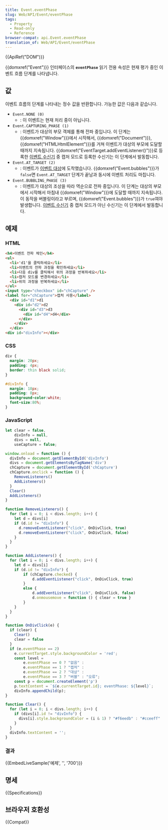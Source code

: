 ```yaml
---
title: Event.eventPhase
slug: Web/API/Event/eventPhase
tags:
  - Property
  - Read-only
  - Reference
browser-compat: api.Event.eventPhase
translation_of: Web/API/Event/eventPhase
---
```

{{ApiRef("DOM")}}

{{domxref("Event")}} 인터페이스의 **`eventPhase`** 읽기 전용 속성은 현재 평가 중인 이벤트 흐름 단계를 나타냅니다.

## 값

이벤트 흐름의 단계를 나타내는 정수 값을 반환합니다. 가능한 값은 다음과 같습니다.

- `Event.NONE (0)`
  - : 이 이벤트는 현재 처리 중이 아닙니다.
- `Event.CAPTURING_PHASE (1)`
  - : 이벤트가 대상의 부모 객체를 통해 전파 중입니다. 이 단계는 {{domxref("Window")}}에서 시작해서, {{domxref("Document")}}, {{domxref("HTMLHtmlElement")}}를 거쳐 이벤트가 대상의 부모에 도달할 때까지 지속됩니다. {{domxref("EventTarget.addEventListener()")}}로 등록한 [이벤트 수신기](/ko/docs/Web/API/EventListener) 중 캡처 모드로 등록한 수신기는 이 단계에서 발동합니다.
- `Event.AT_TARGET (2)`
  - : 이벤트가 [이벤트 대상](/ko/docs/Web/API/EventTarget)에 도착했습니다. {{domxref("Event.bubbles")}}가 `false`면 `Event.AT_TARGET` 단계가 끝남과 동시에 이벤트 처리도 마칩니다.
- `Event.BUBBLING_PHASE (3)`
  - : 이벤트가 대상의 조상을 따라 역순으로 전파 중입니다. 이 단계는 대상의 부모에서 시작해서 마침내 {{domxref("Window")}}에 도달할 때까지 지속됩니다. 이 동작을 버블링이라고 부르며, {{domxref("Event.bubbles")}}가 `true`여야 발생합니다. [이벤트 수신기](/ko/docs/Web/API/EventListener) 중 캡처 모드가 아닌 수신기는 이 단계에서 발동합니다.

## 예제

### HTML

```html
<h4>이벤트 전파 체인</h4>
<ul>
  <li>'d1'을 클릭하세요</li>
  <li>이벤트의 전파 과정을 확인하세요</li>
  <li>다음 div를 클릭해서 위의 과정을 반복하세요</li>
  <li>캡처 모드를 변경하세요</li>
  <li>위의 과정을 반복하세요</li>
</ul>
<input type="checkbox" id="chCapture" />
<label for="chCapture">캡처 사용</label>
  <div id="d1">d1
    <div id="d2">d2
      <div id="d3">d3
        <div id="d4">d4</div>
      </div>
    </div>
  </div>
<div id="divInfo"></div>
```

### CSS

```css
div {
  margin: 20px;
  padding: 4px;
  border: thin black solid;
}

#divInfo {
  margin: 18px;
  padding: 8px;
  background-color:white;
  font-size:80%;
}
```

### JavaScript

```js
let clear = false,
    divInfo = null,
    divs = null,
    useCapture = false;

window.onload = function () {
  divInfo = document.getElementById('divInfo')
  divs = document.getElementsByTagName('div')
  chCapture = document.getElementById('chCapture')
  chCapture.onclick = function () {
    RemoveListeners()
    AddListeners()
  }
  Clear()
  AddListeners()
}

function RemoveListeners() {
  for (let i = 0; i < divs.length; i++) {
    let d = divs[i]
    if (d.id != "divInfo") {
      d.removeEventListener("click", OnDivClick, true)
      d.removeEventListener("click", OnDivClick, false)
    }
  }
}

function AddListeners() {
  for (let i = 0; i < divs.length; i++) {
    let d = divs[i]
    if (d.id != "divInfo") {
        if (chCapture.checked) {
            d.addEventListener("click", OnDivClick, true)
        }
        else {
            d.addEventListener("click", OnDivClick, false)
            d.onmousemove = function () { clear = true }
        }
    }
  }
}

function OnDivClick(e) {
  if (clear) {
    Clear()
    clear = false
  }
  if (e.eventPhase == 2)
    e.currentTarget.style.backgroundColor = 'red';
    const level =
        e.eventPhase == 0 ? "없음" :
        e.eventPhase == 1 ? "캡처" :
        e.eventPhase == 2 ? "대상" :
        e.eventPhase == 3 ? "버블" : "오류";
    const p = document.createElement('p')
    p.textContent = `${e.currentTarget.id}; eventPhase: ${level}`;
    divInfo.appendChild(p);
}

function Clear() {
  for (let i = 0; i < divs.length; i++) {
    if (divs[i].id != "divInfo") {
      divs[i].style.backgroundColor = (i & 1) ? "#f6eedb" : "#cceeff"
    }
  }
  divInfo.textContent = '';
}
```

### 결과

{{EmbedLiveSample('예제', '', '700')}}

## 명세

{{Specifications}}

## 브라우저 호환성

{{Compat}}
